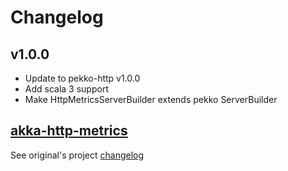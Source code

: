 # Changelog

## v1.0.0

* Update to pekko-http v1.0.0
* Add scala 3 support
* Make HttpMetricsServerBuilder extends pekko ServerBuilder

## [akka-http-metrics](https://github.com/RustedBones/akka-http-metrics)

See original's project [changelog](https://github.com/RustedBones/akka-http-metrics/blob/master/CHANGELOG.md)